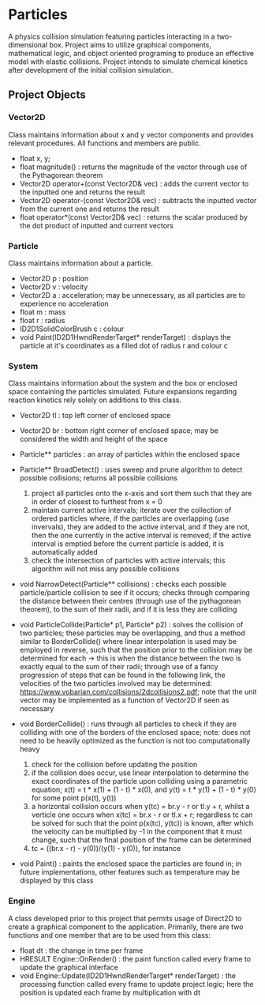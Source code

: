 # Particles
A physics collision simulation featuring particles interacting in a two-dimensional box. Project aims to utilize graphical components, mathematical logic, and object oriented programing to produce an effective model with elastic collisions. Project intends to simulate chemical kinetics after development of the initial collision simulation.

## Project Objects
### Vector2D
Class maintains information about x and y vector components and provides relevant procedures. All functions and members are public.
- float x, y;
- float magnitude() : returns the magnitude of the vector through use of the Pythagorean theorem
- Vector2D operator+(const Vector2D& vec) : adds the current vector to the inputted one and returns the result
- Vector2D operator-(const Vector2D& vec) : subtracts the inputted vector from the current one and returns the result
- float operator*(const Vector2D& vec) : returns the scalar produced by the dot product of inputted and current vectors

### Particle
Class maintains information about a particle.
- Vector2D p : position
- Vector2D v : velocity
- Vector2D a : acceleration; may be unnecessary, as all particles are to experience no acceleration
- float m : mass
- float r : radius 
- ID2D1SolidColorBrush c : colour
- void Paint(ID2D1HwndRenderTarget* renderTarget) : displays the particle at it's coordinates as a filled dot of radius r and colour c

### System
Class maintains information about the system and the box or enclosed space containing the particles simulated. Future expansions regarding reaction kinetics rely solely on additions to this class.
- Vector2D tl : top left corner of enclosed space
- Vector2D br : bottom right corner of enclosed space; may be considered the width and height of the space
- Particle** particles : an array of particles within the enclosed space
- Particle** BroadDetect() : uses sweep and prune algorithm to detect possible collisions; returns all possible collisions
  1. project all particles onto the x-axis and sort them such that they are in order of closest to furthest from x = 0
  2. maintain current active intervals; iterate over the collection of ordered particles where, if the particles are overlapping (use invervals), they are added to the active interval, and if they are not, then the one currently in the active interval is removed; if the active interval is emptied before the current particle is added, it is automatically added
  3. check the intersection of particles with active intervals; this algorithm will not miss any possible collisions

- void NarrowDetect(Particle** collisions) : checks each possible particle/particle collision to see if it occurs; checks through comparing the distance between their centres (through use of the pythagorean theorem), to the sum of their radii, and if it is less they are colliding
- void ParticleCollide(Particle* p1, Particle* p2) : solves the collision of two particles; these particles may be overlapping, and thus a method similar to BorderCollide() where linear interpolation is used may be employed in reverse, such that the position prior to the collision may be determined for each -> this is when the distance between the two is exactly equal to the sum of their radii; through use of a fancy progression of steps that can be found in the following link, the velocities of the two particles involved may be determined: https://www.vobarian.com/collisions/2dcollisions2.pdf; note that the unit vector may be implemented as a function of Vector2D if seen as necessary 
- void BorderCollide() : runs through all particles to check if they are colliding with one of the borders of the enclosed space; note: does not need to be heavily optimized as the function is not too computationally heavy
  1. check for the collision before updating the position
  2. if the collision does occur, use linear interpolation to determine the exact coordinates of the particle upon colliding using a parametric equation; x(t) = t * x(1) + (1 - t) * x(0), and y(t) = t * y(1) + (1 - t) * y(0) for some point p(x(t), y(t))
  3. a horizontal collision occurs when y(tc) = br.y - r or tl.y + r, whilst a verticle one occurs when x(tc) = br.x - r or tl.x + r; regardless tc can be solved for such that the point p(x(tc), y(tc)) is known, after which the velocity can be multiplied by -1 in the component that it must change, such that the final position of the frame can be determined
  4. tc = ((br.x - r) - y(0))/(y(1) - y(0)), for instance
- void Paint() : paints the enclosed space the particles are found in; in future implementations, other features such as temperature may be displayed by this class

### Engine
A class developed prior to this project that permits usage of Direct2D to create a graphical component to the application. Primarily, there are two functions and one member that are to be used from this class:
- float dt : the change in time per frame
- HRESULT Engine::OnRender() : the paint function called every frame to update the graphical interface
- void Engine::Update(ID2D1HwndRenderTarget* renderTarget) : the processing function called every frame to update project logic; here the position is updated each frame by multiplication with dt
